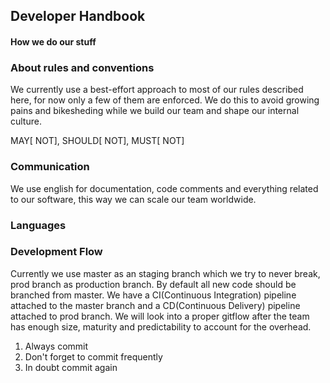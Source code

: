 ## Developer Handbook
#### How we do our stuff

### About rules and conventions
We currently use a best-effort approach to most of our rules described here, for now only a few of them are enforced.
We do this to avoid growing pains and bikesheding while we build our team and shape our internal culture.

MAY[ NOT], SHOULD[ NOT], MUST[ NOT]

### Communication
We use english for documentation, code comments and everything related to our software, this way we can scale our team worldwide.

### Languages

### Development Flow
Currently we use master as an staging branch which we try to never break, prod branch as production branch. By default all new code should be branched from master.
We have a CI(Continuous Integration) pipeline attached to the master branch and a CD(Continuous Delivery) pipeline attached to prod branch.
We will look into a proper gitflow after the team has enough size, maturity and predictability to account for the overhead.

1. Always commit
2. Don't forget to commit frequently
3. In doubt commit again

